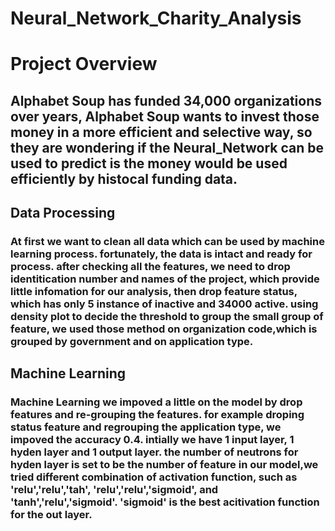 # Neural_Network_Charity_Analysis
# Project Overview
## Alphabet Soup has funded 34,000 organizations over years, Alphabet Soup wants to invest those money in a more efficient and selective way, so they are wondering if the Neural_Network can be used to predict is the money would be used efficiently by histocal funding data. 
## Data Processing 
### At first we want to clean all data which can be used by machine learning process. fortunately, the data is intact and ready for process. after checking all the features, we need to drop identitication number and names of the project, which provide little infomation for our analysis, then drop feature status, which has only 5 instance of inactive and 34000 active. using density plot to decide the threshold to group the small group of feature, we used those method on organization code,which is grouped by government and on application type. 
## Machine Learning
### Machine Learning we impoved a little on the model by drop features and re-grouping the features. for example droping status feature and regrouping the application type, we impoved the accuracy 0.4. intially we have 1 input layer, 1 hyden layer and 1 output layer. the number of neutrons for hyden layer is set to be the number of feature in our model,we tried different combination of activation function, such as 'relu','relu','tah', 'relu','relu','sigmoid', and 'tanh','relu','sigmoid'. 'sigmoid' is the best acitivation function for the out layer. 



